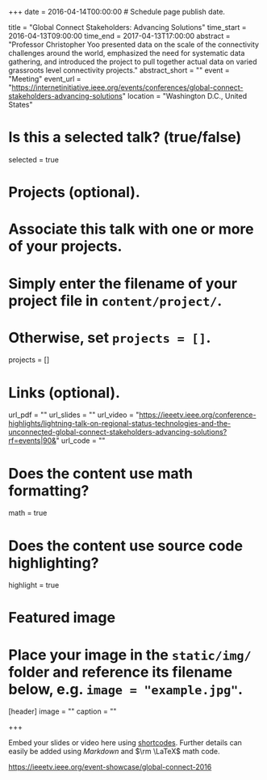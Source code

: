 +++
date = 2016-04-14T00:00:00  # Schedule page publish date.

title = "Global Connect Stakeholders: Advancing Solutions"
time_start = 2016-04-13T09:00:00
time_end = 2017-04-13T17:00:00
abstract = "Professor Christopher Yoo presented data on the scale of the connectivity challenges around the world, emphasized the need for systematic data gathering, and introduced the project to pull together actual data on varied grassroots level connectivity projects."
abstract_short = ""
event = "Meeting"
event_url = "https://internetinitiative.ieee.org/events/conferences/global-connect-stakeholders-advancing-solutions"
location = "Washington D.C., United States"

# Is this a selected talk? (true/false)
selected = true

# Projects (optional).
#   Associate this talk with one or more of your projects.
#   Simply enter the filename of your project file in `content/project/`.
#   Otherwise, set `projects = []`.
projects = []

# Links (optional).
url_pdf = ""
url_slides = ""
url_video = "https://ieeetv.ieee.org/conference-highlights/lightning-talk-on-regional-status-technologies-and-the-unconnected-global-connect-stakeholders-advancing-solutions?rf=events|90&"
url_code = ""

# Does the content use math formatting?
math = true

# Does the content use source code highlighting?
highlight = true

# Featured image
# Place your image in the `static/img/` folder and reference its filename below, e.g. `image = "example.jpg"`.
[header]
image = ""
caption = ""

+++

Embed your slides or video here using [shortcodes](https://sourcethemes.com/academic/post/writing-markdown-latex/). Further details can easily be added using *Markdown* and $\rm \LaTeX$ math code.

https://ieeetv.ieee.org/event-showcase/global-connect-2016
